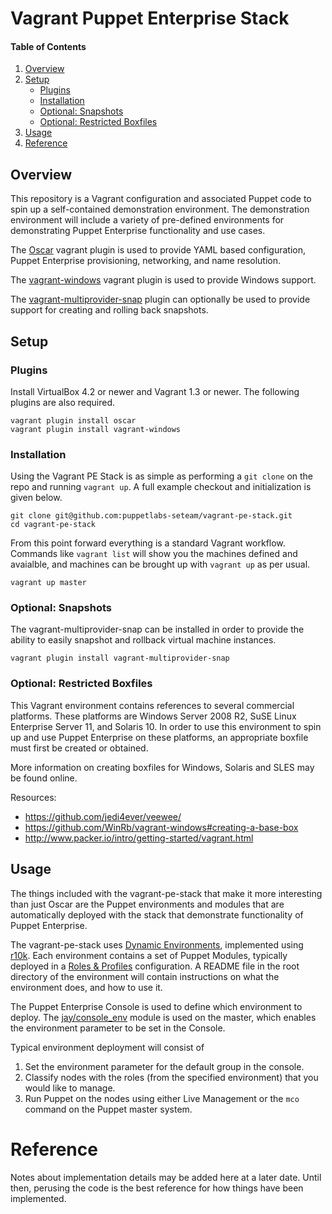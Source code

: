# Vagrant Puppet Enterprise Stack

#### Table of Contents

1. [Overview](#overview)
2. [Setup](#setup)
    * [Plugins](#plugins)
    * [Installation](#installation)
    * [Optional: Snapshots](#optional--snapshots)
    * [Optional: Restricted Boxfiles](#optional--snapshots)
3. [Usage](#usage)
4. [Reference](#reference)

## Overview

This repository is a Vagrant configuration and associated Puppet code to spin
up a self-contained demonstration environment. The demonstration environment
will include a variety of pre-defined environments for demonstrating Puppet
Enterprise functionality and use cases.

The [Oscar](https://github.com/adrienthebo/oscar) vagrant plugin is used to
provide YAML based configuration, Puppet Enterprise provisioning, networking,
and name resolution.

The [vagrant-windows](https://github.com/WinRb/vagrant-windows) vagrant plugin
is used to provide Windows support.

The [vagrant-multiprovider-snap](https://github.com/scalefactory/vagrant-multiprovider-snap)
plugin can optionally be used to provide support for creating and rolling back
snapshots.

## Setup

### Plugins

Install VirtualBox 4.2 or newer and Vagrant 1.3 or newer. The following plugins
are also required.

    vagrant plugin install oscar
    vagrant plugin install vagrant-windows

### Installation

Using the Vagrant PE Stack is as simple as performing a `git clone` on the repo
and running `vagrant up`. A full example checkout and initialization is given
below.

    git clone git@github.com:puppetlabs-seteam/vagrant-pe-stack.git
    cd vagrant-pe-stack

From this point forward everything is a standard Vagrant workflow. Commands
like `vagrant list` will show you the machines defined and avaialble, and
machines can be brought up with `vagrant up` as per usual.

    vagrant up master

### Optional: Snapshots

The vagrant-multiprovider-snap can be installed in order to provide the ability
to easily snapshot and rollback virtual machine instances.

    vagrant plugin install vagrant-multiprovider-snap

### Optional: Restricted Boxfiles

This Vagrant environment contains references to several commercial platforms.
These platforms are Windows Server 2008 R2, SuSE Linux Enterprise Server 11,
and Solaris 10. In order to use this environment to spin up and use Puppet
Enterprise on these platforms, an appropriate boxfile must first be created or
obtained.

More information on creating boxfiles for Windows, Solaris and SLES may be found online.

Resources:

* https://github.com/jedi4ever/veewee/
* https://github.com/WinRb/vagrant-windows#creating-a-base-box
* http://www.packer.io/intro/getting-started/vagrant.html

## Usage

The things included with the vagrant-pe-stack that make it more interesting
than just Oscar are the Puppet environments and modules that are automatically
deployed with the stack that demonstrate functionality of Puppet Enterprise.

The vagrant-pe-stack uses [Dynamic
Environments](http://puppetlabs.com/blog/git-workflow-and-puppet-environments),
implemented using [r10k](https://github.com/adrienthebo/r10k). Each environment
contains a set of Puppet Modules, typically deployed in a [Roles &
Profiles](http://www.craigdunn.org/2012/05/239/) configuration. A README file
in the root directory of the environment will contain instructions on what the
environment does, and how to use it.

The Puppet Enterprise Console is used to define which environment to deploy.
The [jay/console_env](http://forge.puppetlabs.com/jay/console_env) module is
used on the master, which enables the environment parameter to be set in the
Console.

Typical environment deployment will consist of

1. Set the environment parameter for the default group in the console.
2. Classify nodes with the roles (from the specified environment) that you
   would like to manage.
3. Run Puppet on the nodes using either Live Management or the `mco` command on
   the Puppet master system.

# Reference

Notes about implementation details may be added here at a later date. Until
then, perusing the code is the best reference for how things have been
implemented.
